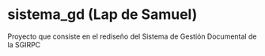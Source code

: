 # sistema_gd (Lap de Samuel)
Proyecto que consiste en el rediseño del Sistema de Gestión Documental de la SGIRPC
